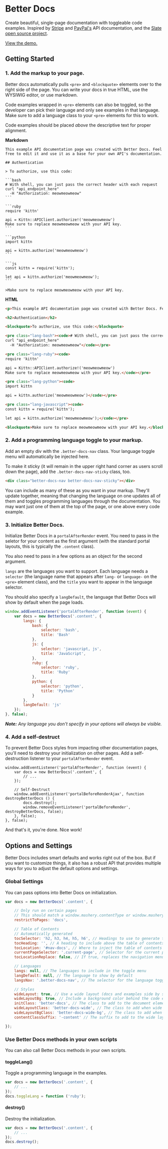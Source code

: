 # Better Docs

Create beautiful, single-page documentation with toggleable code examples. Inspired by [Stripe](https://stripe.com/docs/api) and [PayPal's](https://developer.paypal.com/docs/api/) API documentation, and the [Slate open source project](https://github.com/lord/slate).

[View the demo.](/docs/plugins/Better_Docs/demo/)

<div id="plugin-note"></div>



## Getting Started

### 1. Add the markup to your page.

Better docs automatically pulls `<pre>` and `<blockquote>` elements over to the right side of the page. You can write your docs in true HTML, use the WYSIWIG editor, or use markdown.

Code examples wrapped in `<pre>` elements can also be toggled, so the developer can pick their language and only see examples in that language. Make sure to add a language class to your `<pre>` elements for this to work.

Code examples should be placed *above* the descriptive text for proper alignment.

**Markdown**

	This example API documentation page was created with Better Docs. Feel free to edit it and use it as a base for your own API's documentation.

	## Authentication

	> To authorize, use this code:

	```bash
	# With shell, you can just pass the correct header with each request
	curl "api_endpoint_here"
	  -H "Authorization: meowmeowmeow"
	```

	```ruby
	require 'kittn'

	api = Kittn::APIClient.authorize!('meowmeowmeow')
	Make sure to replace meowmeowmeow with your API key.
	```

	```python
	import kittn

	api = kittn.authorize('meowmeowmeow')
	```

	```js
	const kittn = require('kittn');

	let api = kittn.authorize('meowmeowmeow');
	```

	>Make sure to replace meowmeowmeow with your API key.

**HTML**

```html
<p>This example API documentation page was created with Better Docs. Feel free to edit it and use it as a base for your own API's documentation.</p>

<h2>Authentication</h2>

<blockquote>To authorize, use this code:</blockquote>

<pre class="lang-bash"><code># With shell, you can just pass the correct header with each request
curl "api_endpoint_here"
  -H "Authorization: meowmeowmeow"</code></pre>

<pre class="lang-ruby"><code>
require 'kittn'

api = Kittn::APIClient.authorize!('meowmeowmeow')
Make sure to replace meowmeowmeow with your API key.</code></pre>

<pre class="lang-python"><code>
import kittn

api = kittn.authorize('meowmeowmeow')</code></pre>

<pre class="lang-javascript"><code>
const kittn = require('kittn');

let api = kittn.authorize('meowmeowmeow');</code></pre>

<blockquote>Make sure to replace meowmeowmeow with your API key.</blockquote>
```

### 2. Add a programming language toggle to your markup.

Add an empty div with the `.better-docs-nav` class. Your language toggle menu will automatically be injected here.

To make it sticky (it will remain in the upper right hand corner as users scroll down the page), add the `.better-docs-nav-sticky` class, too.

```html
<div class="better-docs-nav better-docs-nav-sticky"></div>
```

You can include as many of these as you want in your markup. They'll update together, meaning that changing the language on one updates all of them and toggles programming languages through the documentation. You may want just one of them at the top of the page, or one above every code example.

### 3. Initialize Better Docs.

Initialize Better Docs in a `portalAfterRender` event. You need to pass in the seletor for your content as the first argument (with the standard portal layouts, this is typically the `.content` class).

You also need to pass in a few options as an object for the second argument.

`langs` are the languages you want to support. Each language needs a `selector` (the language name that appears after `lang-` or `language-` on the `<pre>` element class), and the `title` you want to appear in the language selector.

You should also specify a `langDefault`, the language that Better Docs will show by default when the page loads.

```js
window.addEventListener('portalAfterRender', function (event) {
	var docs = new BetterDocs('.content', {
		langs: {
			bash: {
				selector: 'bash',
				title: 'Bash'
			},
			js: {
				selector: 'javascript, js',
				title: 'JavaScript',
			},
			ruby: {
				selector: 'ruby',
				title: 'Ruby'
			},
			python: {
				selector: 'python',
				title: 'Python'
			}
		},
		langDefault: 'js'
	});
}, false);
```

*__Note:__ Any language you don't specify in your options will always be visible.*

### 4. Add a self-destruct

To prevent Better Docs styles from impacting other documentation pages, you'll need to destroy your initialization on other pages. Add a self-destruction listener to your `portalAfterRender` event.

```lang-js
window.addEventListener('portalAfterRender', function (event) {
	var docs = new BetterDocs('.content', {
		// ...
	});

	// Self-Destruct
	window.addEventListener('portalBeforeRenderAjax', function destroyBetterDocs () {
		docs.destroy();
		window.removeEventListener('portalBeforeRender', destroyBetterDocs, false);
	}, false);
}, false);
```

And that's it, you're done. Nice work!


## Options and Settings

Better Docs includes smart defaults and works right out of the box. But if you want to customize things, it also has a robust API that provides multiple ways for you to adjust the default options and settings.

### Global Settings

You can pass options into Better Docs on initialization.

```javascript
var docs = new BetterDocs('.content', {

	// Only run on certain pages
	// This should match a window.mashery.contentType or window.mashery.contentId
	restrictToPages: 'docs',

	// Table of Contents
	// Automatically generated
	tocSelector: 'h2, h3, h4, h5, h6', // Headings to use to generate table fo contents
	tocHeading: '', // A heading to include above the table of contents
	tocLocation: '#nav-docs', // Where to inject the table of contents (defaults to below the current page navigation)
	currentPageSelector: '.current-page', // Selector for the current page in the docs sub navigation
	tocLocationReplace: false, // If true, replaces the navigation menu entirely

	// Languages
	langs: null, // The languages to include in the toggle menu
	langDefault: null, // The language to show by default
	langsNav: '.better-docs-nav', // The selector for the language toggle menu

	// Styles
	wideLayout: true, // Use a wide layout (docs and examples side by side) instead of a tranditional stacked layout
	wideLayoutBg: true, // Include a background color behind the code examples
	initClass: 'better-docs', // The class to add to the document element after Better Docs loads
	wideLayoutClass: 'better-docs-wide', // The class to add when wide layouts are enabled
	wideLayoutBgClass: 'better-docs-wide-bg', // The class to add when background color for wide layouts is enabled
	contentClassSuffix: '-content' // The suffix to add to the wide layout classes for the content area

});
```

### Use Better Docs methods in your own scripts

You can also call Better Docs methods in your own scripts.

#### toggleLang()
Toggle a programming language in the examples.

```javascript
var docs = new BetterDocs('.content', {
	// ...
});
docs.toggleLang = function ('ruby');
```

#### destroy()
Destroy the initialization.

```javascript
var docs = new BetterDocs('.content', {
	// ...
});
docs.destroy();
```